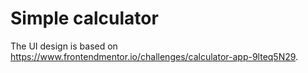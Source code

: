 # Simple calculator

The UI design is based on https://www.frontendmentor.io/challenges/calculator-app-9lteq5N29.
